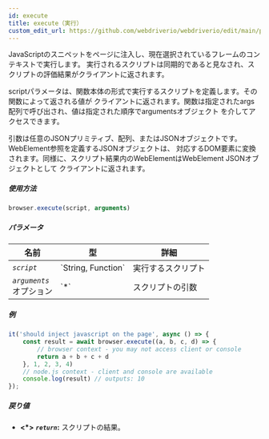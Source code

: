 ```yaml
---
id: execute
title: execute（実行）
custom_edit_url: https://github.com/webdriverio/webdriverio/edit/main/packages/webdriverio/src/commands/browser/execute.ts
---
```


JavaScriptのスニペットをページに注入し、現在選択されているフレームのコンテキストで実行します。
実行されるスクリプトは同期的であると見なされ、スクリプトの評価結果がクライアントに返されます。

scriptパラメータは、関数本体の形式で実行するスクリプトを定義します。その関数によって返される値が
クライアントに返されます。関数は指定されたargs配列で呼び出され、値は指定された順序でargumentsオブジェクト
を介してアクセスできます。

引数は任意のJSONプリミティブ、配列、またはJSONオブジェクトです。WebElement参照を定義するJSONオブジェクトは、
対応するDOM要素に変換されます。同様に、スクリプト結果内のWebElementはWebElement JSONオブジェクトとして
クライアントに返されます。

##### 使用方法

```js
browser.execute(script, arguments)
```

##### パラメータ

<table>
  <thead>
    <tr>
      <th>名前</th><th>型</th><th>詳細</th>
    </tr>
  </thead>
  <tbody>
    <tr>
      <td><code><var>script</var></code></td>
      <td>`String, Function`</td>
      <td>実行するスクリプト</td>
    </tr>
    <tr>
      <td><code><var>arguments</var></code><br /><span className="label labelWarning">オプション</span></td>
      <td>`*`</td>
      <td>スクリプトの引数</td>
    </tr>
  </tbody>
</table>

##### 例

```js title="execute.js"
it('should inject javascript on the page', async () => {
    const result = await browser.execute((a, b, c, d) => {
        // browser context - you may not access client or console
        return a + b + c + d
    }, 1, 2, 3, 4)
    // node.js context - client and console are available
    console.log(result) // outputs: 10
});
```

##### 戻り値

- **&lt;*&gt;**
            **<code><var>return</var></code>:**              スクリプトの結果。